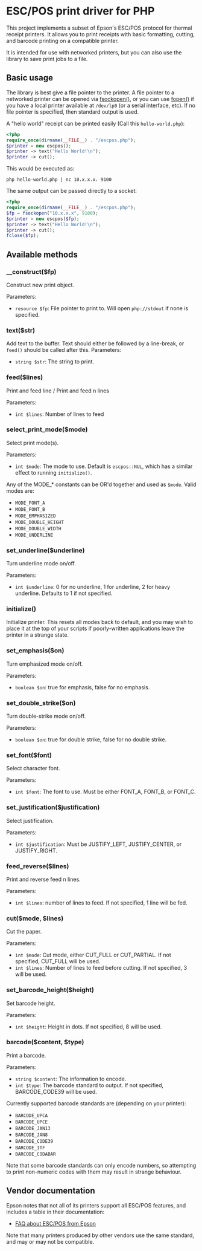 ESC/POS print driver for PHP
============================
This project implements a subset of Epson's ESC/POS protocol for thermal receipt printers. It allows you to print receipts with basic formatting, cutting, and barcode printing on a compatible printer.

It is intended for use with networked printers, but you can also use the library to save print jobs to a file.

Basic usage
-----------
The library is best give a file pointer to the printer. A file pointer to a networked printer can be opened via [fsockopen()](http://www.php.net/manual/en/function.fsockopen.php), or you can use [fopen()](http://www.php.net/manual/en/function.fopen.php) if you have a local printer available at `/dev/lp0` (or a serial interface, etc). If no file pointer is specified, then standard output is used.

A "hello world" receipt can be printed easily (Call this `hello-world.php`):
```php
<?php
require_once(dirname(__FILE__) . "/escpos.php");
$printer = new escpos();
$printer -> text("Hello World!\n");
$printer -> cut();
```
This would be executed as:
```
php hello-world.php | nc 10.x.x.x. 9100
```
The same output can be passed directly to a socket:
```php
<?php
require_once(dirname(__FILE__) . "/escpos.php");
$fp = fsockopen("10.x.x.x", 9100);
$printer = new escpos($fp);
$printer -> text("Hello World!\n");
$printer -> cut();
fclose($fp);
```

Available methods
-----------------

### __construct($fp)
Construct new print object.

Parameters:
- `resource $fp`: File pointer to print to. Will open `php://stdout` if none is specified.

### text($str)
Add text to the buffer. Text should either be followed by a line-break, or `feed()` should be called after this.
Parameters:
- `string $str`: The string to print.

### feed($lines)
Print and feed line / Print and feed n lines

Parameters:
- `int $lines`: Number of lines to feed

### select_print_mode($mode)
Select print mode(s).

Parameters:
- `int $mode`: The mode to use. Default is `escpos::NUL`, which has a similar effect to running `initialize()`.

Any of the MODE_* constants can be OR'd together and used as `$mode`. Valid modes are:
- `MODE_FONT_A`
- `MODE_FONT_B`
- `MODE_EMPHASIZED`
- `MODE_DOUBLE_HEIGHT`
- `MODE_DOUBLE_WIDTH`
- `MODE_UNDERLINE`
	
### set_underline($underline)
Turn underline mode on/off.

Parameters:
- `int $underline`: 0 for no underline, 1 for underline, 2 for heavy underline. Defaults to 1 if not specified.

### initialize()
Initialize printer. This resets all modes back to default, and you may wish to place it at the top of your scripts if poorly-written applications leave the printer in a strange state.

### set_emphasis($on)
Turn emphasized mode on/off.

Parameters:
- `boolean $on`: true for emphasis, false for no emphasis.

### set_double_strike($on)
Turn double-strike mode on/off.

Parameters:
- `boolean $on`: true for double strike, false for no double strike.

### set_font($font)
Select character font.

Parameters:
- `int $font`: The font to use. Must be either FONT_A, FONT_B, or FONT_C.

### set_justification($justification)
Select justification.

Parameters:
- `int $justification`: Must be JUSTIFY_LEFT, JUSTIFY_CENTER, or JUSTIFY_RIGHT.

### feed_reverse($lines)
Print and reverse feed n lines.

Parameters:
- `int $lines`: number of lines to feed. If not specified, 1 line will be fed.

### cut($mode, $lines)
Cut the paper.

Parameters:
- `int $mode`: Cut mode, either CUT_FULL or CUT_PARTIAL. If not specified, CUT_FULL will be used.
- `int $lines`: Number of lines to feed before cutting. If not specified, 3 will be used.

### set_barcode_height($height)
Set barcode height.
 
Parameters:
- `int $height`: Height in dots. If not specified, 8 will be used.

### barcode($content, $type)
Print a barcode.

Parameters:
- `string $content`: The information to encode.
- `int $type`: The barcode standard to output. If not specified, BARCODE_CODE39 will be used.

Currently supported barcode standards are (depending on your printer):
- `BARCODE_UPCA`
- `BARCODE_UPCE`
- `BARCODE_JAN13`
- `BARCODE_JAN8`
- `BARCODE_CODE39`
- `BARCODE_ITF`
- `BARCODE_CODABAR`

Note that some barcode standards can only encode numbers, so attempting to print non-numeric codes with them may result in strange behaviour.

Vendor documentation
--------------------
Epson notes that not all of its printers support all ESC/POS features, and includes a table in their documentation:
* [FAQ about ESC/POS from Epson](http://content.epson.de/fileadmin/content/files/RSD/downloads/escpos.pdf)

Note that many printers produced by other vendors use the same standard, and may or may not be compatible.
